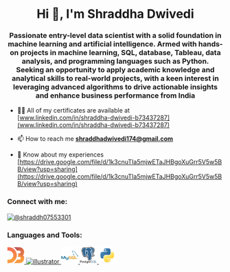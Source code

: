 <h1 align="center">Hi 👋, I'm Shraddha Dwivedi</h1>
<h3 align="center">Passionate entry-level data scientist with a solid foundation in machine learning and artificial intelligence. Armed with hands-on projects in machine learning, SQL, database, Tableau, data analysis, and programming languages such as Python. Seeking an opportunity to apply academic knowledge and analytical skills to real-world projects, with a keen interest in leveraging advanced algorithms to drive actionable insights and enhance business performance from India</h3>

- 👨‍💻 All of my certificates are available at [www.linkedin.com/in/shraddha-dwivedi-b73437287](www.linkedin.com/in/shraddha-dwivedi-b73437287)

- 📫 How to reach me **shraddhadwivedi174@gmail.com**

- 📄 Know about my experiences [https://drive.google.com/file/d/1k3cnuTIa5mjwETaJHBgoXuGrr5V5w5BB/view?usp=sharing](https://drive.google.com/file/d/1k3cnuTIa5mjwETaJHBgoXuGrr5V5w5BB/view?usp=sharing)

<h3 align="left">Connect with me:</h3>
<p align="left">
<a href="https://twitter.com/@shraddh07553301" target="blank"><img align="center" src="https://raw.githubusercontent.com/rahuldkjain/github-profile-readme-generator/master/src/images/icons/Social/twitter.svg" alt="@shraddh07553301" height="30" width="40" /></a>
</p>

<h3 align="left">Languages and Tools:</h3>
<p align="left"> <a href="https://d3js.org/" target="_blank" rel="noreferrer"> <img src="https://raw.githubusercontent.com/devicons/devicon/master/icons/d3js/d3js-original.svg" alt="d3js" width="40" height="40"/> </a> <a href="https://www.adobe.com/in/products/illustrator.html" target="_blank" rel="noreferrer"> <img src="https://www.vectorlogo.zone/logos/adobe_illustrator/adobe_illustrator-icon.svg" alt="illustrator" width="40" height="40"/> </a> <a href="https://www.mysql.com/" target="_blank" rel="noreferrer"> <img src="https://raw.githubusercontent.com/devicons/devicon/master/icons/mysql/mysql-original-wordmark.svg" alt="mysql" width="40" height="40"/> </a> <a href="https://www.postgresql.org" target="_blank" rel="noreferrer"> <img src="https://raw.githubusercontent.com/devicons/devicon/master/icons/postgresql/postgresql-original-wordmark.svg" alt="postgresql" width="40" height="40"/> </a> <a href="https://www.python.org" target="_blank" rel="noreferrer"> <img src="https://raw.githubusercontent.com/devicons/devicon/master/icons/python/python-original.svg" alt="python" width="40" height="40"/> </a> </p>



